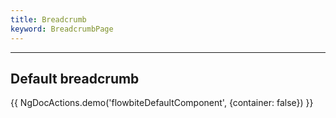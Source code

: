 ```yaml
---
title: Breadcrumb
keyword: BreadcrumbPage
---
```


---

## Default breadcrumb

{{ NgDocActions.demo('flowbiteDefaultComponent', {container: false}) }}

```html file="./default.component.ts"#L10-L19 group="default" name="html"

```

```typescript file="./default.component.ts"#L1-L1 group="default" name="typescript"

```
